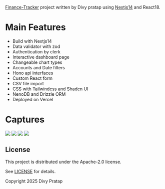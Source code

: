 [Finance-Tracker](https://finance-tracker-three-zeta.vercel.app/) project written by Divy pratap using [Nextjs14](https://nextjs.org/) and React18.

# Main Features

- Build with Nextjs14
- Data validator with zod
- Authentication by clerk
- Interactive dashboard page
- Changeable chart types
- Accounts and Date filters
- Hono api interfaces
- Custom React form
- CSV file import
- CSS with Tailwindcss and Shadcn UI
- NenoDB and Drizzle ORM
- Deployed on Vercel

# Captures

![](https://github.com/wangxinyang/finance-saas/blob/main/captures/Snipaste1.jpg)
![](https://github.com/wangxinyang/finance-saas/blob/main/captures/Snipaste2.jpg)
![](https://github.com/wangxinyang/finance-saas/blob/main/captures/Snipaste3.jpg)
![](https://github.com/wangxinyang/finance-saas/blob/main/captures/Snipaste4.jpg)

## License

This project is distributed under the Apache-2.0 license.

See [LICENSE](LICENSE) for details.

Copyright 2025 Divy Pratap
